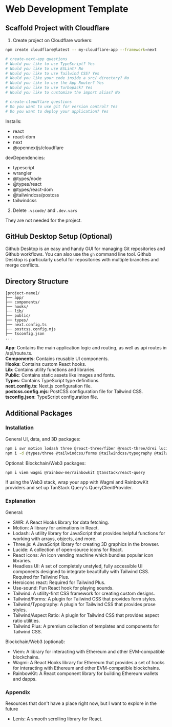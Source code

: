 # Web Development Template

## Scaffold Project with Cloudflare

1. Create project on Cloudflare workers:

```bash
npm create cloudflare@latest -- my-cloudflare-app --framework=next

# create-next-app questions
# Would you like to use TypeScript? Yes
# Would you like to use ESLint? No
# Would you like to use Tailwind CSS? Yes
# Would you like your code inside a src/ directory? No
# Would you like to use the App Router? Yes
# Would you like to use Turbopack? Yes
# Would you like to customize the import alias? No

# create-cloudflare questions
# Do you want to use git for version control? Yes
# Do you want to deploy your application? Yes
```

Installs:

- react
- react-dom
- next
- @opennextjs/cloudflare

devDependencies:

- typescript
- wrangler
- @types/node
- @types/react
- @types/react-dom
- @tailwindcss/postcss
- tailwindcss

2. Delete `.vscode/` and `.dev.vars`

They are not needed for the project.

## GitHub Desktop Setup (Optional)

Github Desktop is an easy and handy GUI for managing Git repositories and Github workflows. You can also use the `gh` command line tool. Github Desktop is particularly useful for repositories with multiple branches and merge conflicts.

## Directory Structure

```
[project-name]/
├── app/
├── components/
├── hooks/
├── lib/
├── public/
├── types/
├── next.config.ts
├── postcss.config.mjs
├── tsconfig.json
...
```

**App**: Contains the main application logic and routing, as well as api routes in /api/route.ts.<br>
**Components**: Contains reusable UI components.<br>
**Hooks**: Contains custom React hooks.<br>
**Lib**: Contains utility functions and libraries.<br>
**Public**: Contains static assets like images and fonts.<br>
**Types**: Contains TypeScript type definitions.<br>
**next.config.ts**: Next.js configuration file. <br>
**postcss.config.mjs**: PostCSS configuration file for Tailwind CSS. <br>
**tsconfig.json**: TypeScript configuration file.

## Additional Packages

### Installation

General UI, data, and 3D packages:

```bash
npm i swr motion lodash three @react-three/fiber @react-three/drei lucide-react @headlessui/react @heroicons/react react-icons use-sound
npm i -d @types/three @tailwindcss/forms @tailwindcss/typography @tailwindcss/aspect-ratio
```

Optional: Blockchain/Web3 packages:

```bash
npm i viem wagmi @rainbow-me/rainbowkit @tanstack/react-query
```

If using the Web3 stack, wrap your app with Wagmi and RainbowKit providers and set up TanStack Query's QueryClientProvider.

### Explanation

General:

- SWR: A React Hooks library for data fetching.
- Motion: A library for animations in React.
- Lodash: A utility library for JavaScript that provides helpful functions for working with arrays, objects, and more.
- Three.js: A JavaScript library for creating 3D graphics in the browser.
- Lucide: A collection of open-source icons for React.
- React icons: An icon vending machine which bundles popular icon libraries.
- Headless UI: A set of completely unstyled, fully accessible UI components designed to integrate beautifully with Tailwind CSS. Required for Tailwind Plus.
- Heroicons react: Required for Tailwind Plus.
- Use-sound: Fun React hook for playing sounds.
- Tailwind: A utility-first CSS framework for creating custom designs.
- Tailwind/Forms: A plugin for Tailwind CSS that provides form styles.
- Tailwind/Typography: A plugin for Tailwind CSS that provides prose styles.
- Tailwind/Aspect Ratio: A plugin for Tailwind CSS that provides aspect ratio utilities.
- Tailwind Plus: A premium collection of templates and components for Tailwind CSS.

Blockchain/Web3 (optional):

- Viem: A library for interacting with Ethereum and other EVM-compatible blockchains.
- Wagmi: A React Hooks library for Ethereum that provides a set of hooks for interacting with Ethereum and other EVM-compatible blockchains.
- RainbowKit: A React component library for building Ethereum wallets and dapps.

### Appendix

Resources that don't have a place right now, but I want to explore in the future

- Lenis: A smooth scrolling library for React.
